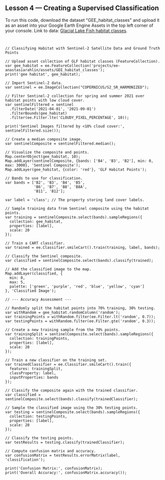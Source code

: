 <h2>Lesson 4 — Creating a Supervised Classification</h2>

<p>
To run this code, download the dataset "GEE_habitat_classes" and upload it as an asset into your Google Earth Engine Assets in the top left corner of your console. 
Link to data: <a href="https://github.com/aarahlin/aarahlin.github.io/blob/main/GEE_habitat_classes.csv">Glacial Lake Fish habitat classes</a>.
<br>
</p>


<pre><code>
  
// Classifying Habitat with Sentinel-2 Satellite Data and Ground Truth Points

// Upload asset collection of GLF habitat classes (FeatureCollection).
var gee_habitat = ee.FeatureCollection('projects/ee-anastasiarahlin/assets/GEE_habitat_classes');
print('gee habitat', gee_habitat);

// Import Sentinel-2 data.
var sentinel = ee.ImageCollection("COPERNICUS/S2_SR_HARMONIZED");

// Filter Sentinel-2 collection for spring and summer 2021 over habitat points with low cloud cover.
var sentinelFiltered = sentinel
  .filterDate('2021-04-01', '2021-09-01')
  .filterBounds(gee_habitat)
  .filter(ee.Filter.lte('CLOUDY_PIXEL_PERCENTAGE', 10));

print('Sentinel Images filtered by <10% cloud cover:', sentinelFiltered.size());

// Create a median composite image.
var sentinelComposite = sentinelFiltered.median();

// Visualize the composite and points.
Map.centerObject(gee_habitat, 10);
Map.addLayer(sentinelComposite, {bands: ['B4', 'B3', 'B2'], min: 0, max: 3000}, 'Sentinel Composite');
Map.addLayer(gee_habitat, {color: 'red'}, 'GLF Habitat Points');

// Bands to use for classification.
var bands = ['B2', 'B3', 'B4', 'B5',
             'B6', 'B7', 'B8', 'B8A',
             'B11', 'B12'];

var label = 'class'; // The property storing land cover labels.

// Sample training data from Sentinel composite using the habitat points.
var training = sentinelComposite.select(bands).sampleRegions({
  collection: gee_habitat,
  properties: [label],
  scale: 20
});

// Train a CART classifier.
var trained = ee.Classifier.smileCart().train(training, label, bands);

// Classify the Sentinel composite.
var classified = sentinelComposite.select(bands).classify(trained);

// Add the classified image to the map.
Map.addLayer(classified, {
  min: 0,
  max: 5,
  palette: ['green', 'purple', 'red', 'blue', 'yellow', 'cyan']
}, 'Classified Image');

// --- Accuracy Assessment ---

// Randomly split the habitat points into 70% training, 30% testing.
var withRandom = gee_habitat.randomColumn('random');
var trainingPoints = withRandom.filter(ee.Filter.lt('random', 0.7));
var testingPoints = withRandom.filter(ee.Filter.gte('random', 0.3));

// Create a new training sample from the 70% points.
var trainingSplit = sentinelComposite.select(bands).sampleRegions({
  collection: trainingPoints,
  properties: [label],
  scale: 20
});

// Train a new classifier on the training set.
var trainedClassifier = ee.Classifier.smileCart().train({
  features: trainingSplit,
  classProperty: label,
  inputProperties: bands
});

// Classify the composite again with the trained classifier.
var classified = sentinelComposite.select(bands).classify(trainedClassifier);

// Sample the classified image using the 30% testing points.
var testing = sentinelComposite.select(bands).sampleRegions({
  collection: testingPoints,
  properties: [label],
  scale: 20
});

// Classify the testing points.
var testResults = testing.classify(trainedClassifier);

// Compute confusion matrix and accuracy.
var confusionMatrix = testResults.errorMatrix(label, 'classification');

print('Confusion Matrix:', confusionMatrix);
print('Overall Accuracy:', confusionMatrix.accuracy());
</code></pre>


<meta http-equiv='cache-control' content='no-cache'> 
<meta http-equiv='expires' content='0'> 
<meta http-equiv='pragma' content='no-cache'>



